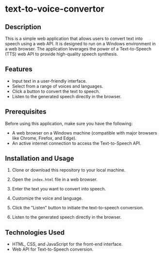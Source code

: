 # text-to-voice-convertor

## Description

This is a simple web application that allows users to convert text into speech using a web API. It is designed to run on a Windows environment in a web browser. The application leverages the power of a Text-to-Speech (TTS) web API to provide high-quality speech synthesis.

## Features

- Input text in a user-friendly interface.
- Select from a range of voices and languages.
- Click a button to convert the text to speech.
- Listen to the generated speech directly in the browser.

## Prerequisites

Before using this application, make sure you have the following:

- A web browser on a Windows machine (compatible with major browsers like Chrome, Firefox, and Edge).
- An active internet connection to access the Text-to-Speech API.



## Installation and Usage

1. Clone or download this repository to your local machine.

2. Open the `index.html` file in a web browser.

3. Enter the text you want to convert into speech.

4. Customize the voice and language.

5. Click the "Listen" button to initiate the text-to-speech conversion.

6. Listen to the generated speech directly in the browser.


## Technologies Used

- HTML, CSS, and JavaScript for the front-end interface.
- Web API for Text-to-Speech conversion.







